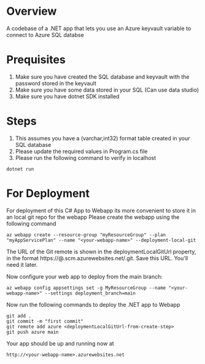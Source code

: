# Overview
A codebase of a .NET app that lets you use an Azure keyvault variable to connect to Azure SQL databse

# Prequisites

1) Make sure you have created the SQL database and keyvault with the password stored in the keyvault
2) Make sure you have some data stored in your SQL (Can use data studio)
3) Make sure you have dotnet SDK installed 


# Steps

1) This assumes you have a (varchar,int32) format table created in your SQL database
2) Please update the required values in Program.cs file
3) Please run the following command to verify in localhost 

```
dotnet run
```




# For Deployment
For deployment of this C# App to Webapp
its more convenient to store it in an local git repo for the webapp
Please create the webapp using the following command

```
az webapp create --resource-group "myResourceGroup" --plan "myAppServicePlan" --name "<your-webapp-name>" --deployment-local-git
```

The URL of the Git remote is shown in the deploymentLocalGitUrl property, in the format https://<username>@<your-webapp-name>.scm.azurewebsites.net/<your-webapp-name>.git. Save this URL. You'll need it later.

Now configure your web app to deploy from the main branch:

```
az webapp config appsettings set -g MyResourceGroup --name "<your-webapp-name>" --settings deployment_branch=main
```

Now run the following commands to deploy the .NET app to Webapp

```
git add .
git commit -m "first commit"
git remote add azure <deploymentLocalGitUrl-from-create-step>
git push azure main
```

Your app should be up and running now at 
```
http://<your-webapp-name>.azurewebsites.net
```
